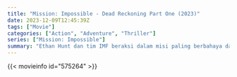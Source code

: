 ```yaml
---
title: "Mission: Impossible - Dead Reckoning Part One (2023)"
date: 2023-12-09T12:45:39Z
tags: ["Movie"]
categories: ["Action", "Adventure", "Thriller"]
series: ["Mission: Impossible"]
summary: "Ethan Hunt dan tim IMF beraksi dalam misi paling berbahaya dari yang pernah ada: Melacak sebuah senjata jenis baru yang dapat mengancam kelangsungan umat manusia, sebelum jatuh ke tangan yang salah. Dengan kendali terhadap masa depan dan nasib dunia sebagai taruhannya, serta pihak-pihak jahat dari masa lalu Ethan yang turut mengintai, perlombaan maut lintas negara dimulai. Dihadang oleh musuh yang misterius dan berkuasa, Ethan dipaksa untuk menjadikan misi ini sebagai prioritas terpentingbahkan lebih penting dari nyawa orang-orang terdekatnya sekalipun."
---
```



  <mux-player stream-type="on-demand"
  src="https://kp3d-my.sharepoint.com/personal/ryoo_kp3d_onmicrosoft_com/_layouts/15/download.aspx?share=EejCsu2jgmFOloIfevC_lncBRxewmC3HHxAwP3HmcOkCkQ" prefer-playback="mse" controls>
 
  </mux-player>
  

{{< movieinfo id="575264" >}}

  <script src="https://cdn.jsdelivr.net/npm/@mux/mux-player"></script>
  
   <script type="application/ld+json">
 {
  "@context": "https://schema.org/",
  "@type": "VideoObject",
  "name": "Mission: Impossible - Dead Reckoning Part One",
  "contentUrl": "https://stream.mux.com/UTJ1k7RUi021DmAWMW9gwbMUobB8lc02xakBpusk7B019A.m3u8",
  "thumbnailUrl": "https://www.themoviedb.org/t/p/original/ljl6skTg5IvPp46POaZ6gL93Ue2.jpg?width=314&fit_mode=preserve&time=25",
  "uploadDate": "2023-12-09T12:45:39Z",
}

</script>